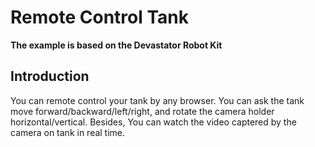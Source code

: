 # Remote Control Tank

**The example is based on the Devastator Robot Kit**

## Introduction

You can remote control your tank by any browser. You can ask the tank move forward/backward/left/right, and rotate the camera holder horizontal/vertical. Besides, You can watch the video captered by the camera on tank in real time.